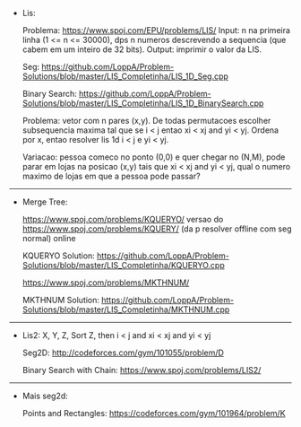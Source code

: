 - Lis:

    Problema: https://www.spoj.com/EPU/problems/LIS/  Input: n na primeira linha (1 <= n <= 30000), dps n numeros descrevendo a sequencia (que cabem em um inteiro de 32 bits). Output: imprimir o valor da LIS.

    Seg: https://github.com/LoppA/Problem-Solutions/blob/master/LIS_Completinha/LIS_1D_Seg.cpp

    Binary Search: https://github.com/LoppA/Problem-Solutions/blob/master/LIS_Completinha/LIS_1D_BinarySearch.cpp
    
    Problema: vetor com n pares (x,y). De todas permutacoes escolher subsequencia maxima tal que se i < j entao xi < xj and yi < yj. Ordena por x, entao resolver lis 1d i < j e yi < yj. 
    
    Variacao: pessoa comeco no ponto (0,0) e quer chegar no (N,M), pode parar em lojas na posicao (x,y) tais que xi < xj and yi < yj, qual o numero maximo de lojas em que a pessoa pode passar?

--------------------

- Merge Tree:

    https://www.spoj.com/problems/KQUERYO/       versao do https://www.spoj.com/problems/KQUERY/ (da p resolver offline com seg normal) online

    KQUERYO Solution: https://github.com/LoppA/Problem-Solutions/blob/master/LIS_Completinha/KQUERYO.cpp
    
    https://www.spoj.com/problems/MKTHNUM/

    MKTHNUM Solution: https://github.com/LoppA/Problem-Solutions/blob/master/LIS_Completinha/MKTHNUM.cpp

--------------------

- Lis2:
    X, Y, Z, Sort Z, then i < j and xi < xj and yi < yj
    
    Seg2D: http://codeforces.com/gym/101055/problem/D
    
    Binary Search with Chain: https://www.spoj.com/problems/LIS2/

--------------------

- Mais seg2d: 

    Points and Rectangles: https://codeforces.com/gym/101964/problem/K
